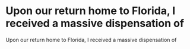 # Upon our return home to Florida, I received a massive dispensation of

Upon our return home to Florida, I received a massive dispensation of